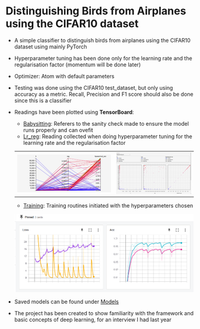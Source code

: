 # Distinguishing Birds from Airplanes using the CIFAR10 dataset
- A simple classifier to distinguish birds from airplanes using the CIFAR10 dataset using mainly PyTorch
- Hyperparameter tuning has been done only for the learning rate and the regularisation factor (momentum will be done later)
- Optimizer: Atom with default parameters
- Testing was done using the CIFAR10 test_dataset, but only using accuracy as a metric. Recall, Precision and F1 score should also be done since this is a classifier
- Readings have been plotted using **TensorBoard**: 
    - [Babysitting](\runs\Babysitting): Referers to the sanity check made to ensure the model runs properly and can ovefit
    - [Lr_reg](runs\lr_reg): Reading collected when doing hyperparameter tuning for the learning rate and the regularisation factor
    <p><table>
    <tr>
    <td>
    <img src="imgs_for_markdown/hyper_1.png" width=500px/>
    </td>
    <td>
    <img src="imgs_for_markdown/hyper_2.png" width=400px/>
    </td>
    </tr>
    </table></p>

    - [Training](runs\Training): Training routines initiated with the hyperparameters chosen
    <p><img src="imgs_for_markdown/training.png"/></p>

- Saved models can be found under [Models](models)
- The project has been created to show familiarity with the framework and basic concepts of deep learning, for an interview I had last year

